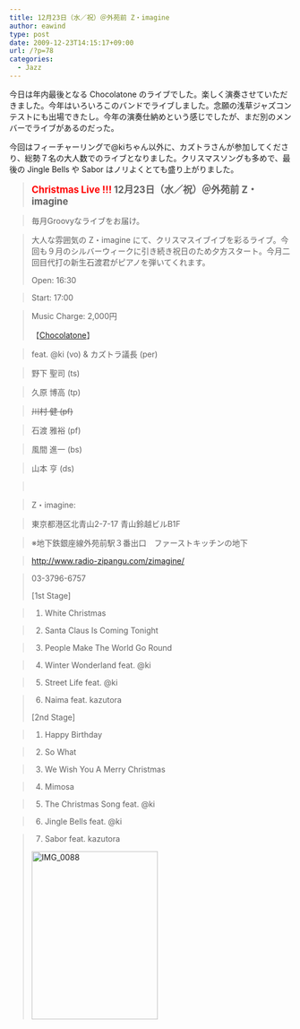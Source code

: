 ```yaml
---
title: 12月23日（水／祝）＠外苑前 Z・imagine
author: eawind
type: post
date: 2009-12-23T14:15:17+09:00
url: /?p=78
categories:
  - Jazz
---
```

今日は年内最後となる Chocolatone のライブでした。楽しく演奏させていただきました。今年はいろいろこのバンドでライブしました。念願の浅草ジャズコンテストにも出場できたし。今年の演奏仕納めという感じでしたが、まだ別のメンバーでライブがあるのだった。

今回はフィーチャーリングで@kiちゃん以外に、カズトラさんが参加してくださり、総勢７名の大人数でのライブとなりました。クリスマスソングも多めで、最後の Jingle Bells や Sabor はノリよくとても盛り上がりました。

> **<big><strong><span style="color: #ff0000;">Christmas Live !!!</span></strong> 12月23日（水／祝）＠外苑前 Z・imagine</big>**

> 毎月Groovyなライブをお届け。

> 大人な雰囲気の Z・imagine にて、クリスマスイブイブを彩るライブ。今回も９月のシルバーウィークに引き続き祝日のため夕方スタート。今月二回目代打の新生石渡君がピアノを弾いてくれます。
>
> Open: 16:30

> Start: 17:00

> Music Charge: 2,000円
>
> 【[Chocolatone][1]】

> feat. @ki (vo) & カズトラ議長 (per)

> 野下 聖司 (ts)

> 久原 博高 (tp)

> <span style="text-decoration: line-through;">川村 健 (pf)</span>

> 石渡 雅裕 (pf)

> 風間 進一 (bs)

> 山本 亨 (ds)

> <br clear="all" />

> Z・imagine:

> 東京都港区北青山2-7-17 青山鈴越ビルB1F

> ※地下鉄銀座線外苑前駅３番出口　ファーストキッチンの地下

> http://www.radio-zipangu.com/zimagine/

> 03-3796-6757
>
> [1st Stage]

> 1. White Christmas

> 2. Santa Claus Is Coming Tonight

> 3. People Make The World Go Round

> 4. Winter Wonderland feat. @ki

> 5. Street Life feat. @ki

> 6. Naima feat. kazutora
>
> [2nd Stage]

> 1. Happy Birthday

> 2. So What

> 3. We Wish You A Merry Christmas

> 4. Mimosa

> 5. The Christmas Song feat. @ki

> 6. Jingle Bells feat. @ki

> 7. Sabor feat. kazutora
>
> <span class="mt-enclosure mt-enclosure-image" style="display: inline;"><a href="/img/wp/2009/12/IMG_0088.jpg"><img class="alignnone size-medium wp-image-875" src="/img/wp/2009/12/IMG_0088.jpg" alt="IMG_0088" width="225" height="300" srcset="/img/wp/2009/12/IMG_0088.jpg 225w, /img/wp/2009/12/IMG_0088-768x1024.jpg 768w, /img/wp/2009/12/IMG_0088.jpg 1536w" sizes="(max-width: 225px) 100vw, 225px" /></a></span>

 [1]: http://www.eawind.net/?page_id=930
